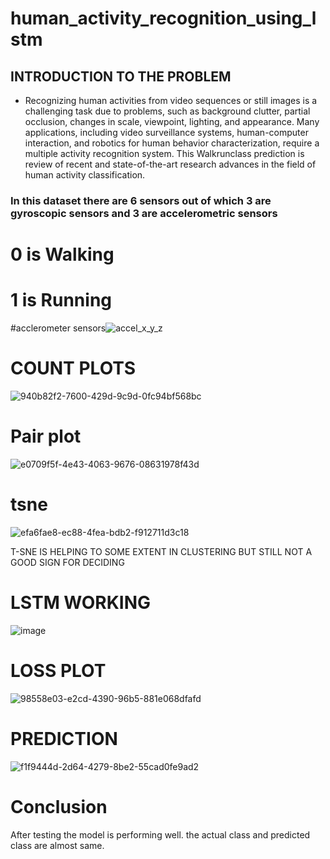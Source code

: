 # human_activity_recognition_using_lstm

## INTRODUCTION TO THE PROBLEM  

* Recognizing human activities from video sequences or still images is a challenging task due to problems, such as background clutter, partial occlusion, changes in scale, viewpoint, lighting, and appearance. Many applications, including video surveillance systems, human-computer interaction, and robotics for human behavior characterization, require a multiple activity recognition system. This Walkrunclass prediction is review of recent and state-of-the-art research advances in the field of human activity classification. 

### In this dataset there are 6 sensors out of which 3 are gyroscopic sensors and 3 are accelerometric sensors



# 0 is Walking
# 1 is Running

#acclerometer sensors![accel_x_y_z](https://user-images.githubusercontent.com/64718250/144263701-4a8b111f-c354-4d08-9267-ea08b6346bf4.png)


# COUNT PLOTS
![940b82f2-7600-429d-9c9d-0fc94bf568bc](https://user-images.githubusercontent.com/64718250/143169733-f4b2cd4e-6e8a-4b3a-95c6-2ff1595daa7e.png)
# Pair plot
![e0709f5f-4e43-4063-9676-08631978f43d](https://user-images.githubusercontent.com/64718250/143169782-4ffbdade-c17b-42ec-a043-1bfac5eeae0d.png)

# tsne
![efa6fae8-ec88-4fea-bdb2-f912711d3c18](https://user-images.githubusercontent.com/64718250/143169796-e8b4a9d6-2123-4ee1-80fb-3804996a8ee1.png)

T-SNE IS HELPING TO SOME EXTENT IN CLUSTERING BUT STILL NOT A GOOD SIGN FOR DECIDING
 
 # LSTM WORKING
![image](https://user-images.githubusercontent.com/64718250/143169883-28c57643-9ab0-4619-914b-64175c439dce.png)

# LOSS PLOT


![98558e03-e2cd-4390-96b5-881e068dfafd](https://user-images.githubusercontent.com/64718250/143170000-7bfc67b4-964b-4d69-add4-5298ca75d699.png)

# PREDICTION
![f1f9444d-2d64-4279-8be2-55cad0fe9ad2](https://user-images.githubusercontent.com/64718250/143170053-cfa8b1c8-e1c1-40b9-822d-6d68786e9080.png)


# Conclusion

After testing the model is performing well. the actual class and predicted class are almost same.

